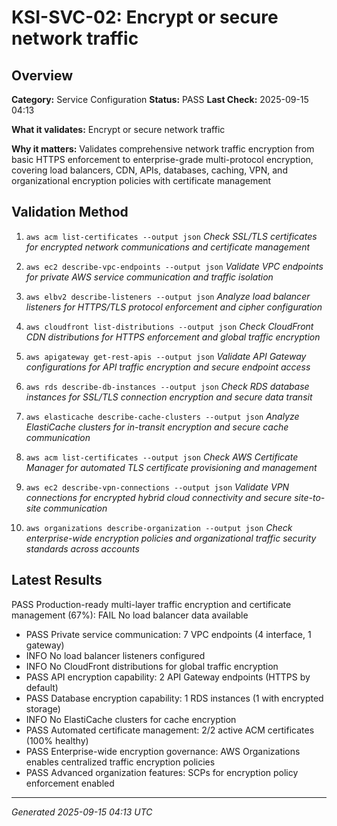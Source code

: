 # KSI-SVC-02: Encrypt or secure network traffic

## Overview

**Category:** Service Configuration
**Status:** PASS
**Last Check:** 2025-09-15 04:13

**What it validates:** Encrypt or secure network traffic

**Why it matters:** Validates comprehensive network traffic encryption from basic HTTPS enforcement to enterprise-grade multi-protocol encryption, covering load balancers, CDN, APIs, databases, caching, VPN, and organizational encryption policies with certificate management

## Validation Method

1. `aws acm list-certificates --output json`
   *Check SSL/TLS certificates for encrypted network communications and certificate management*

2. `aws ec2 describe-vpc-endpoints --output json`
   *Validate VPC endpoints for private AWS service communication and traffic isolation*

3. `aws elbv2 describe-listeners --output json`
   *Analyze load balancer listeners for HTTPS/TLS protocol enforcement and cipher configuration*

4. `aws cloudfront list-distributions --output json`
   *Check CloudFront CDN distributions for HTTPS enforcement and global traffic encryption*

5. `aws apigateway get-rest-apis --output json`
   *Validate API Gateway configurations for API traffic encryption and secure endpoint access*

6. `aws rds describe-db-instances --output json`
   *Check RDS database instances for SSL/TLS connection encryption and secure data transit*

7. `aws elasticache describe-cache-clusters --output json`
   *Analyze ElastiCache clusters for in-transit encryption and secure cache communication*

8. `aws acm list-certificates --output json`
   *Check AWS Certificate Manager for automated TLS certificate provisioning and management*

9. `aws ec2 describe-vpn-connections --output json`
   *Validate VPN connections for encrypted hybrid cloud connectivity and secure site-to-site communication*

10. `aws organizations describe-organization --output json`
   *Check enterprise-wide encryption policies and organizational traffic security standards across accounts*

## Latest Results

PASS Production-ready multi-layer traffic encryption and certificate management (67%): FAIL No load balancer data available
- PASS Private service communication: 7 VPC endpoints (4 interface, 1 gateway)
- INFO No load balancer listeners configured
- INFO No CloudFront distributions for global traffic encryption
- PASS API encryption capability: 2 API Gateway endpoints (HTTPS by default)
- PASS Database encryption capability: 1 RDS instances (1 with encrypted storage)
- INFO No ElastiCache clusters for cache encryption
- PASS Automated certificate management: 2/2 active ACM certificates (100% healthy)
- PASS Enterprise-wide encryption governance: AWS Organizations enables centralized traffic encryption policies
- PASS Advanced organization features: SCPs for encryption policy enforcement enabled

---
*Generated 2025-09-15 04:13 UTC*
